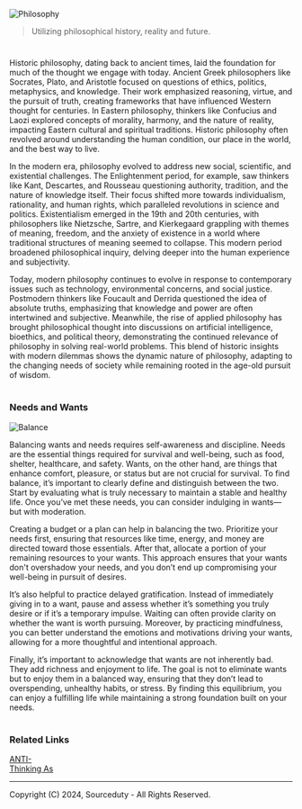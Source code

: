 ![Philosophy](https://github.com/user-attachments/assets/b4ef4a23-c3ae-476f-9f0d-e0656c6a0a8f)

> Utilizing philosophical history, reality and future.

#

Historic philosophy, dating back to ancient times, laid the foundation for much of the thought we engage with today. Ancient Greek philosophers like Socrates, Plato, and Aristotle focused on questions of ethics, politics, metaphysics, and knowledge. Their work emphasized reasoning, virtue, and the pursuit of truth, creating frameworks that have influenced Western thought for centuries. In Eastern philosophy, thinkers like Confucius and Laozi explored concepts of morality, harmony, and the nature of reality, impacting Eastern cultural and spiritual traditions. Historic philosophy often revolved around understanding the human condition, our place in the world, and the best way to live.

In the modern era, philosophy evolved to address new social, scientific, and existential challenges. The Enlightenment period, for example, saw thinkers like Kant, Descartes, and Rousseau questioning authority, tradition, and the nature of knowledge itself. Their focus shifted more towards individualism, rationality, and human rights, which paralleled revolutions in science and politics. Existentialism emerged in the 19th and 20th centuries, with philosophers like Nietzsche, Sartre, and Kierkegaard grappling with themes of meaning, freedom, and the anxiety of existence in a world where traditional structures of meaning seemed to collapse. This modern period broadened philosophical inquiry, delving deeper into the human experience and subjectivity.

Today, modern philosophy continues to evolve in response to contemporary issues such as technology, environmental concerns, and social justice. Postmodern thinkers like Foucault and Derrida questioned the idea of absolute truths, emphasizing that knowledge and power are often intertwined and subjective. Meanwhile, the rise of applied philosophy has brought philosophical thought into discussions on artificial intelligence, bioethics, and political theory, demonstrating the continued relevance of philosophy in solving real-world problems. This blend of historic insights with modern dilemmas shows the dynamic nature of philosophy, adapting to the changing needs of society while remaining rooted in the age-old pursuit of wisdom.

#
### Needs and Wants

![Balance](https://github.com/user-attachments/assets/aa2ae5e7-0a1f-4dfa-a47e-0ec43a6df00b)

Balancing wants and needs requires self-awareness and discipline. Needs are the essential things required for survival and well-being, such as food, shelter, healthcare, and safety. Wants, on the other hand, are things that enhance comfort, pleasure, or status but are not crucial for survival. To find balance, it’s important to clearly define and distinguish between the two. Start by evaluating what is truly necessary to maintain a stable and healthy life. Once you’ve met these needs, you can consider indulging in wants—but with moderation.

Creating a budget or a plan can help in balancing the two. Prioritize your needs first, ensuring that resources like time, energy, and money are directed toward those essentials. After that, allocate a portion of your remaining resources to your wants. This approach ensures that your wants don't overshadow your needs, and you don’t end up compromising your well-being in pursuit of desires.

It’s also helpful to practice delayed gratification. Instead of immediately giving in to a want, pause and assess whether it’s something you truly desire or if it’s a temporary impulse. Waiting can often provide clarity on whether the want is worth pursuing. Moreover, by practicing mindfulness, you can better understand the emotions and motivations driving your wants, allowing for a more thoughtful and intentional approach.

Finally, it’s important to acknowledge that wants are not inherently bad. They add richness and enjoyment to life. The goal is not to eliminate wants but to enjoy them in a balanced way, ensuring that they don’t lead to overspending, unhealthy habits, or stress. By finding this equilibrium, you can enjoy a fulfilling life while maintaining a strong foundation built on your needs.

#
### Related Links

[ANTI-](https://github.com/sourceduty/ANTI-)
<br>
[Thinking As](https://github.com/sourceduty/Thinking_As)

***
Copyright (C) 2024, Sourceduty - All Rights Reserved.
